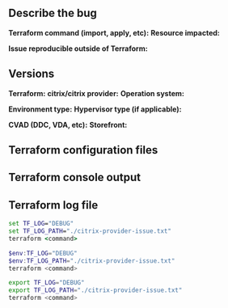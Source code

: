<!-- Thanks for taking the time to fill out this bug report! Before submitting this issue please check the [open bugs](https://github.com/citrix/terraform-provider-citrix/issues?q=is%3Aissue+is%3Aopen+label%3Abug) to ensure the bug has not already been reported. If it has been reported give it a 👍 -->


## Describe the bug

<!-- Summary of the issue -->

**Terraform command (import, apply, etc):**
**Resource impacted:**
<!-- If this bug is present when using the Citrix service UI or REST APIs then it is not a bug in the provider but rather a bug in the underlying service or the environment. In some cases there can be an enhancement in the provider to handle the error better. Please open a feature request instead of a bug in this case. For more information see [CONTRIBUTING.md#provider-issue-vs-product-issue-vs-configuration-issue](https://github.com/citrix/terraform-provider-citrix/blob/main/CONTRIBUTING.md#provider-issue-vs-product-issue-vs-configuration-issue). -->
**Issue reproducible outside of Terraform:** <!-- Yes/No/Not verified -->


## Versions

<!-- Use the `terraform -v` command to find the Terraform and Citrix Provider versions. -->
**Terraform:**
**citrix/citrix provider:**
**Operation system:**

**Environment type:** <!-- Cloud or On-premises -->
**Hypervisor type (if applicable):** <!-- Azure, AWS, GCP, vSphere, XenServer, Nutanix, etc. -->

<!-- For on-premises customers fill out any that apply with the CU or LTSR version (eg 2402). -->
**CVAD (DDC, VDA, etc):**
**Storefront:**

## Terraform configuration files
<!-- Paste or attach any relevant `.tf` files with secrets and identifying information removed. -->


## Terraform console output
<!-- Paste the output from Terraform CLI including any errors and the transactionIds if present. Errors with TransactionIDs are critical for troubleshooting.

If the output references a file in the temp directory include it as well. -->


## Terraform log file
<!-- If the issue is reproducible enable Terraform debug logging using one of the commands below. Then reproduce the issue and include the resulting log file. More information about Terraform logging is available [here](https://developer.hashicorp.com/terraform/plugin/log/managing#enable-logging). -->

<!-- cmd: -->
```bat
set TF_LOG="DEBUG"
set TF_LOG_PATH="./citrix-provider-issue.txt"
terraform <command>
```

<!-- Powershell: -->
```powershell
$env:TF_LOG="DEBUG"
$env:TF_LOG_PATH="./citrix-provider-issue.txt"
terraform <command>
```

<!-- bash: -->
```bash
export TF_LOG="DEBUG"
export TF_LOG_PATH="./citrix-provider-issue.txt"
terraform <command>
```
